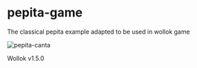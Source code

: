 # pepita-game
The classical pepita example adapted to be used in wollok game

![pepita-canta](https://cloud.githubusercontent.com/assets/4098184/17400183/dfb78098-5a1c-11e6-9fdb-d5d5159eefd3.gif)


Wollok v1.5.0
